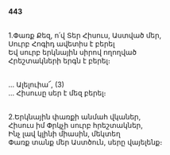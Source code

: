 **443**

\
1.Փառք Քեզ, ո՛վ Տեր Հիսուս, Աստված մեր,\
Սուրբ Հոգիդ ավետիս է բերել\
Եվ սուրբ երկնային սիրով ողողված\
Հրեշտակների երգն է բերել։

\
 ... Ալելուիա՜, (3)\
 ... Հիսուսը սեր է մեզ բերել։

\
2.Երկնային փառքի անմահ վկաներ,\
Հիսուս իմ Փրկչի սուրբ հրեշտակներ,\
Ինչ լավ կլինի միասին, մեկտեղ\
Փառք տանք մեր Աստծուն, սերը վայելենք։

